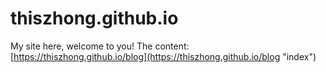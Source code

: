 # thiszhong.github.io
My site here, welcome to you!
The content: [https://thiszhong.github.io/blog](https://thiszhong.github.io/blog "index")
